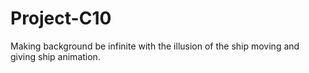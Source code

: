 # Project-C10
Making background be infinite with the illusion of the ship moving and giving ship animation.
